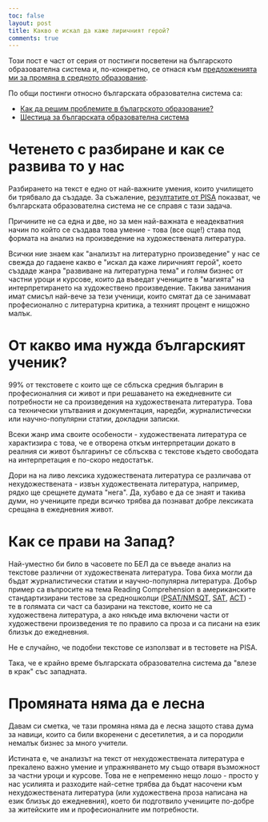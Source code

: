 ```yaml
---
toc: false
layout: post
title: Какво е искал да каже лиричният герой?
comments: true
---
```

Този пост е част от серия от постинги посветени на българското образователна система и, по-конкретно, се отнася към [предложенията ми за промяна в средното образование](2021-02-05-secondary-ed.md).

По общи постинги относно българската образователна система са:

* [Как да решим проблемите в бълагрското образование?](2021-02-05-education.md)
* [Шестица за българската образователна система](2021-02-05-6perc.md)

# Четенето с разбиране и как се развива то у нас

Разбирането на текст е едно от най-важните умения, които училището би трябвало да създаде. За съжаление, [резултатите от PISA](https://bit.ly/36NtOJp) показват, че българската образователна система не се справя с тази задача.

Причините не са една и две, но за мен най-важната е неадекватния начин по който се създава това умение - това (все още!) става под формата на анализ на произведение на художествената литература.

Всички ние знаем как "анализът на литературно произведение" у нас се свежда до гадаене какво е "искал да каже лиричният герой", което създаде жанра "развиване на литературна тема" и голям бизнес от частни уроци и курсове, които да въведат учениците в "магията" на интерпретирането на художествено произведение. Такива занимания имат смисъл най-вече за тези ученици, които смятат да се занимават професионално с литературна критика, а техният процент е нищожно малък.

# От какво има нужда българският ученик?

99% от текстовете с които ще се сблъска средния българин в професионалния си живот и при решаването на ежедневните си потребности не са произведения на художествената литература. Това са технически упътвания и документация, наредби, журналистически или научно-популярни статии, докладни записки. 

Всеки жанр има своите особености - художествената литература се характизира с това, че е отворена откъм интерпретации докато в реалния си живот българинът се сблъсква с текстове където свободата на интерпретация е по-скоро недостатък.

Дори на на ливо лексика художествената литература се различава от нехудожествената - извън художествената литература, например, рядко ще срещнете думата "нега". Да, хубаво е да се знаят и такива думи, но учениците преди всичко трябва да познават добре лексиката срещана в ежедневния живот.

# Как се прави на Запад?

Най-уместно би било в часовете по БЕЛ да се въведе анализ на текстове различни от художествената литература. Това биха могли да бъдат журналистически статии и научно-популярна литература. Добър пример са въпросите на тема Reading Comprehension в американските стандартизирани тестове за средношколци ([PSAT/NMSQT](https://en.wikipedia.org/wiki/PSAT/NMSQT), [SAT](https://en.wikipedia.org/wiki/SAT), [ACT](https://en.wikipedia.org/wiki/ACT_(test))) - те в голямата си част са базирани на текстове, които не са художествена литература, а ако някъде има включени части от художествени произведения те по правило са проза и са писани на език близък до ежедневния.

Не е случайно, че подобни текстове се използват и в тестовете на PISA.

Така, че е крайно време българската образователна система да "влезе в крак" със западната.

# Промяната няма да е лесна

Давам си сметка, че тази промяна няма да е лесна защото става дума за навици, които са били вкоренени с десетилетия, а и са породили немалък бизнес за много учители.

Истината е, че анализът на текст от нехудожествената литература е прекалено важно умение и упражняването му също отваря възможност за частни уроци и курсове. Това не е непременно нещо лошо - просто у нас усилията и разходите най-сетне трябва да бъдат насочени към нехудожествената литература (или художествена проза написана на език близък до ежедневния), което би подготвило учениците по-добре за житейските им и професионалните им потребности.
